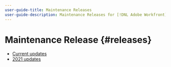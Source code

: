 ```yaml
---
user-guide-title: Maintenance Releases
user-guide-description: Maintenance Releases for [!DNL Adobe Workfront]
---
```


# Maintenance Release {#releases}

+ [Current updates](current-updates.md)
+ [2021 updates](2021-updates.md)

<!--

Articles must be added to this TOC file in order to render.

Use this list format to specify links to articles and section headings that expand and collapse in the left rail of the user guide.

An article link CANNOT be used as a section heading.

2022 Updates https://one.workfront.com/s/article/Workfront-Maintenance-Updates-1882317350
2021 Updates https://one.workfront.com/s/article/Workfront-Maintenance-Updates-Archive-2021


-->
